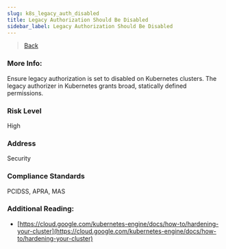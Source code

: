 ```yaml
---
slug: k8s_legacy_auth_disabled
title: Legacy Authorization Should Be Disabled
sidebar_label: Legacy Authorization Should Be Disabled
---
```

> [Back](../../gcpkubemonitoring)

### More Info:
Ensure legacy authorization is set to disabled on Kubernetes clusters. The legacy authorizer in Kubernetes grants broad, statically defined permissions.

### Risk Level
High

### Address
Security

### Compliance Standards
PCIDSS, APRA, MAS

### Additional Reading:
- [https://cloud.google.com/kubernetes-engine/docs/how-to/hardening-your-cluster](https://cloud.google.com/kubernetes-engine/docs/how-to/hardening-your-cluster) 
